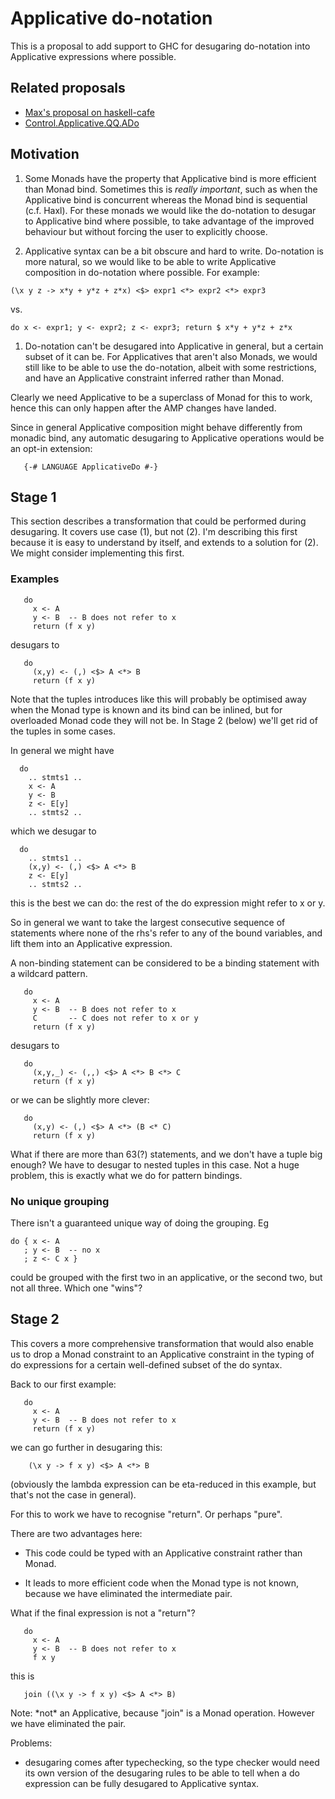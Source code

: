 # Applicative do-notation



This is a proposal to add support to GHC for desugaring do-notation into Applicative expressions where possible.


## Related proposals


- [
  Max's proposal on haskell-cafe](http://www.haskell.org/pipermail/haskell-cafe/2011-September/095153.html)
- [
  Control.Applicative.QQ.ADo](http://hackage.haskell.org/package/applicative-quoters-0.1.0.7/docs/Control-Applicative-QQ-ADo.html)

## Motivation


1. Some Monads have the property that Applicative bind is more
  efficient than Monad bind.  Sometimes this is *really
  important*, such as when the Applicative bind is 
  concurrent whereas the Monad bind is sequential (c.f. Haxl).  For
  these monads we would like the do-notation to desugar to
  Applicative bind where possible, to take advantage of the improved
  behaviour but without forcing the user to explicitly choose.

1. Applicative syntax can be a bit obscure and hard to write.
  Do-notation is more natural, so we would like to be able to write
  Applicative composition in do-notation where possible.  For example:

  ```wiki
  (\x y z -> x*y + y*z + z*x) <$> expr1 <*> expr2 <*> expr3
  ```

  vs.

  ```wiki
  do x <- expr1; y <- expr2; z <- expr3; return $ x*y + y*z + z*x
  ```

1. Do-notation can't be desugared into Applicative in general, but a certain
  subset of it can be.  For Applicatives that aren't also Monads, we would still like to
  be able to use the do-notation, albeit with some restrictions,
  and have an Applicative constraint inferred rather than Monad.


Clearly we need Applicative to be a superclass of Monad for this to
work, hence this can only happen after the AMP changes have landed.



Since in general Applicative composition might behave differently from monadic bind, any automatic desugaring to Applicative operations would be an opt-in extension:


```wiki
   {-# LANGUAGE ApplicativeDo #-}
```

## Stage 1



This section describes a transformation that could be performed during
desugaring.  It covers use case (1), but not (2).  I'm describing this
first because it is easy to understand by itself, and extends to a
solution for (2).  We might consider implementing this first.


### Examples


```wiki
   do
     x <- A
     y <- B  -- B does not refer to x
     return (f x y)
```


desugars to


```wiki
   do
     (x,y) <- (,) <$> A <*> B
     return (f x y)
```


Note that the tuples introduces like this will probably be optimised
away when the Monad type is known and its bind can be inlined, but for
overloaded Monad code they will not be.  In Stage 2 (below) we'll get
rid of the tuples in some cases.



In general we might have


```wiki
  do
    .. stmts1 ..
    x <- A
    y <- B
    z <- E[y]
    .. stmts2 ..
```


which we desugar to


```wiki
  do
    .. stmts1 ..
    (x,y) <- (,) <$> A <*> B
    z <- E[y]
    .. stmts2 ..
```


this is the best we can do: the rest of the do expression might refer
to x or y.



So in general we want to take the largest consecutive sequence of
statements where none of the rhs's refer to any of the bound
variables, and lift them into an Applicative expression.



A non-binding statement can be considered to be a binding statement
with a wildcard pattern.


```wiki
   do
     x <- A
     y <- B  -- B does not refer to x
     C       -- C does not refer to x or y
     return (f x y)
```


desugars to


```wiki
   do
     (x,y,_) <- (,,) <$> A <*> B <*> C
     return (f x y)
```


or we can be slightly more clever:


```wiki
   do
     (x,y) <- (,) <$> A <*> (B <* C)
     return (f x y)
```


What if there are more than 63(?) statements, and we don't have a
tuple big enough?  We have to desugar to nested tuples in this case.
Not a huge problem, this is exactly what we do for pattern bindings.


### No unique grouping



There isn't a guaranteed unique way of doing the grouping. Eg


```wiki
do { x <- A
   ; y <- B  -- no x
   ; z <- C x }
```


could be grouped with the first two in an applicative, or the second two, but not all three. Which one "wins"?


## Stage 2



This covers a more comprehensive transformation that would also enable
us to drop a Monad constraint to an Applicative constraint in the
typing of do expressions for a certain well-defined subset of the do
syntax.



Back to our first example:


```wiki
   do
     x <- A
     y <- B  -- B does not refer to x
     return (f x y)
```


we can go further in desugaring this:


```wiki
    (\x y -> f x y) <$> A <*> B
```


(obviously the lambda expression can be eta-reduced in this example,
but that's not the case in general).



For this to work we have to recognise "return".  Or perhaps "pure".



There are two advantages here:


- This code could be typed with an Applicative constraint rather than
  Monad.

- It leads to more efficient code when the Monad type is not known,
  because we have eliminated the intermediate pair.


What if the final expression is not a "return"?


```wiki
   do
     x <- A
     y <- B  -- B does not refer to x
     f x y
```


this is


```wiki
   join ((\x y -> f x y) <$> A <*> B)
```


Note: \*not\* an Applicative, because "join" is a Monad operation.
However we have eliminated the pair.



Problems:


- desugaring comes after typechecking, so the type checker would need
  its own version of the desugaring rules to be able to tell when a
  do expression can be fully desugared to Applicative syntax.
